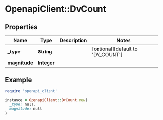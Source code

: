 # OpenapiClient::DvCount

## Properties

| Name | Type | Description | Notes |
| ---- | ---- | ----------- | ----- |
| **_type** | **String** |  | [optional][default to &#39;DV_COUNT&#39;] |
| **magnitude** | **Integer** |  |  |

## Example

```ruby
require 'openapi_client'

instance = OpenapiClient::DvCount.new(
  _type: null,
  magnitude: null
)
```

